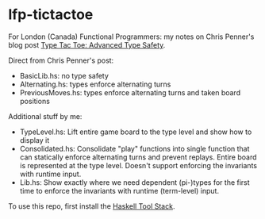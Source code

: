 # lfp-tictactoe

For London (Canada) Functional Programmers: my notes on Chris Penner's blog post [Type Tac Toe: Advanced Type Safety](http://chrispenner.ca/posts/type-tac-toe).

Direct from Chris Penner's post: 
* BasicLib.hs: no type safety
* Alternating.hs: types enforce alternating turns
* PreviousMoves.hs: types enforce alternating turns and taken board positions 

Additional stuff by me:
* TypeLevel.hs:    Lift entire game board to the type level and show how to display it
* Consolidated.hs: Consolidate "play" functions into single function that can statically enforce
                   alternating turns and prevent replays. Entire board is represented at the type level.
                   Doesn't support enforcing the invariants with runtime input.
* Lib.hs:          Show exactly where we need dependent (pi-)types for the first time to enforce the 
                   invariants with runtime (term-level) input.

To use this repo, first install the [Haskell Tool Stack](https://www.haskellstack.org).

